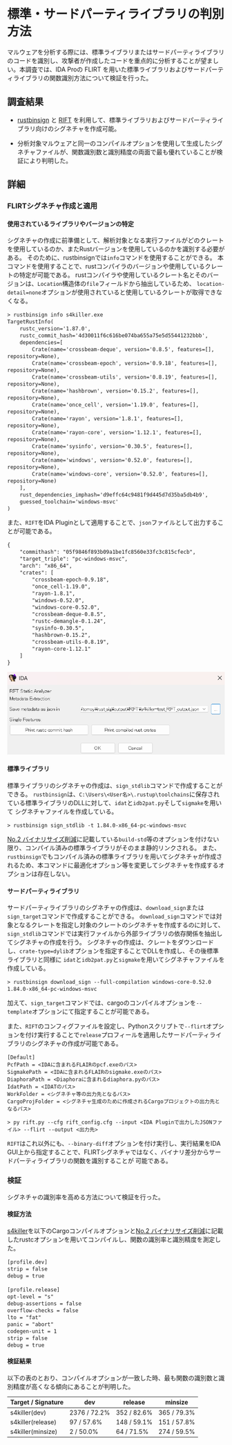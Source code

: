 # 標準・サードパーティライブラリの判別方法

マルウェアを分析する際には、標準ライブラリまたはサードパーティライブラリのコードを識別し、攻撃者が作成したコードを重点的に分析することが望ましい。本調査では、IDA Proの FLIRT を用いた標準ライブラリおよびサードパーティライブラリの関数識別方法について検証を行った。

## 調査結果

* [rustbinsign](https://github.com/N0fix/rustbinsign) と [RIFT](https://github.com/microsoft/RIFT) を利用して、標準ライブラリおよびサードパーティライブラリ向けのシグネチャを作成可能。

* 分析対象マルウェアと同一のコンパイルオプションを使用して生成したシグネチャファイルが、関数識別数と識別精度の両面で最も優れていることが検証により判明した。

## 詳細

### FLIRTシグネチャ作成と適用

#### 使用されているライブラリやバージョンの特定

シグネチャの作成に前準備として、解析対象となる実行ファイルがどのクレートを使用しているのか、またRustバージョンを使用しているのかを識別する必要がある。
そのために、rustbinsignでは`info`コマンドを使用することができる。
本コマンドを使用することで、rustコンパイラのバージョンや使用しているクレートの特定が可能である。
rustコンパイラや使用しているクレート名とそのバージョンは、`Location`構造体の`file`フィールドから抽出しているため、
`location-detail=none`オプションが使用されていると使用しているクレートが取得できなくなる。
```
> rustbinsign info s4killer.exe
TargetRustInfo(
    rustc_version='1.87.0',
    rustc_commit_hash='4d30011f6c616be074ba655a75e5d55441232bbb',
    dependencies=[
        Crate(name='crossbeam-deque', version='0.8.5', features=[], repository=None),
        Crate(name='crossbeam-epoch', version='0.9.18', features=[], repository=None),
        Crate(name='crossbeam-utils', version='0.8.19', features=[], repository=None),
        Crate(name='hashbrown', version='0.15.2', features=[], repository=None),
        Crate(name='once_cell', version='1.19.0', features=[], repository=None),
        Crate(name='rayon', version='1.8.1', features=[], repository=None),
        Crate(name='rayon-core', version='1.12.1', features=[], repository=None),
        Crate(name='sysinfo', version='0.30.5', features=[], repository=None),
        Crate(name='windows', version='0.52.0', features=[], repository=None),
        Crate(name='windows-core', version='0.52.0', features=[], repository=None)
    ],
    rust_dependencies_imphash='d9effc64c9481f9d445d7d35ba5db4b9',
    guessed_toolchain='windows-msvc'
)
```
また、`RIFT`をIDA Pluginとして適用することで、`json`ファイルとして出力することが可能である。
```
{
    "commithash": "05f9846f893b09a1be1fc8560e33fc3c815cfecb",
    "target_triple": "pc-windows-msvc",
    "arch": "x86_64",
    "crates": [
        "crossbeam-epoch-0.9.18",
        "once_cell-1.19.0",
        "rayon-1.8.1",
        "windows-0.52.0",
        "windows-core-0.52.0",
        "crossbeam-deque-0.8.5",
        "rustc-demangle-0.1.24",
        "sysinfo-0.30.5",
        "hashbrown-0.15.2",
        "crossbeam-utils-0.8.19",
        "rayon-core-1.12.1"
    ]
}
```
![RIFT](images/23-1.png)

#### 標準ライブラリ

標準ライブラリのシグネチャの作成は、`sign_stdlib`コマンドで作成することができる。
`rustbinsign`は、`C:\Users\<User名>\.rustup\toolchains`に保存されている標準ライブラリのDLLに対して、`idat`と`idb2pat.py`そして`sigmake`を用いて
シグネチャファイルを作成している。
```
> rustbinsign sign_stdlib -t 1.84.0-x86_64-pc-windows-msvc
```
[No.2 バイナリサイズ削減](gitlab.jpcert.or.jp/irt/rust-binary-analysis-research/-/blob/main/Public/Japanese/2_minimize_binary.md)に記載している`build-std`等のオプションを付けない限り、コンパイル済みの標準ライブラリがそのまま静的リンクされる。
また、`rustbinsign`でもコンパイル済みの標準ライブラリを用いてシグネチャが作成されるため、本コマンドに最適化オプション等を変更してシグネチャを作成するオプションは存在しない。

#### サードパーティライブラリ

サードパーティライブラリのシグネチャの作成は、`download_sign`または`sign_target`コマンドで作成することができる。
`download_sign`コマンドでは対象となるクレートを指定し対象のクレートのシグネチャを作成するのに対して、`sign_stdlib`コマンドでは実行ファイルから外部ライブラリの依存関係を抽出してシグネチャの作成を行う。
シグネチャの作成は、クレートをダウンロードし、`crate-type=dylib`オプションを指定することでDLLを作成し、その後標準ライブラリと同様に
`idat`と`idb2pat.py`と`sigmake`を用いてシグネチャファイルを作成している。
```
> rustbinsign download_sign --full-compilation windows-core-0.52.0 1.84.0-x86_64-pc-windows-msvc
```
加えて、`sign_target`コマンドでは、cargoのコンパイルオプションを`--template`オプションにて指定することが可能である。

また、`RIFT`のコンフィグファイルを設定し、Pythonスクリプトで`--flirt`オプションを付け実行することで`release`プロフィールを適用したサードパーティライブラリのシグネチャの作成が可能である。
```
[Default]
PcfPath = <IDAに含まれるFLAIRのpcf.exeのパス>
SigmakePath = <IDAに含まれるFLAIRのsigmake.exeのパス>
DiaphoraPath = <Diaphoraに含まれるdiaphora.pyのパス>
IdatPath = <IDATのパス>
WorkFolder = <シグネチャ等の出力先となるパス>
CargoProjFolder = <シグネチャ生成のために作成されるCargoプロジェクトの出力先となるパス>
```
```
> py rift.py --cfg rift_config.cfg --input <IDA Pluginで出力したJSONファイル> --flirt --output <出力先>
```
`RIFT`はこれ以外にも、`--binary-diff`オプションを付け実行し、実行結果をIDA GUI上から指定することで、FLIRTシグネチャではなく、バイナリ差分からサードパーティライブラリの関数を識別することが
可能である。

### 検証

シグネチャの識別率を高める方法について検証を行った。

#### 検証方法

[s4killer](https://github.com/gavz/s4killer)を以下のCargoコンパイルオプションと[No.2 バイナリサイズ削減](gitlab.jpcert.or.jp/irt/rust-binary-analysis-research/-/blob/main/Public/Japanese/2_minimize_binary.md)に記載したrustcオプションを用いてコンパイルし、関数の識別率と識別精度を測定した。
```
[profile.dev]
strip = false
debug = true

[profile.release]
opt-level = "s"
debug-assertions = false
overflow-checks = false
lto = "fat"
panic = "abort"
codegen-unit = 1
strip = false
debug = true
```

#### 検証結果

以下の表のとおり、コンパイルオプションが一致した時、最も関数の識別数と識別精度が高くなる傾向にあることが判明した。

| Target / Signature | dev          | release      | minsize      |
| ------------------ | ------------ | ------------ | ------------ |
| s4killer(dev)      | 2376 / 72.2% | 352 / 82.6%  | 365 / 79.3%  |
| s4killer(release)  |   97 / 57.6% | 148 / 59.1%  | 151 / 57.8%  |
| s4killer(minsize)  |    2 / 50.0% |  64 / 71.5%  | 274 / 59.5%  |
